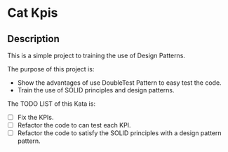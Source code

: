 # Cat Kpis

## Description

This is a simple project to training the use of Design Patterns.

The purpose of this project is:
- Show the advantages of use DoubleTest Pattern to easy test the code.
- Train the use of SOLID principles and design patterns.

The TODO LIST of this Kata is:

- [ ] Fix the KPIs.
- [ ] Refactor the code to can test each KPI.
- [ ] Refactor the code to satisfy the SOLID principles with a design pattern pattern.